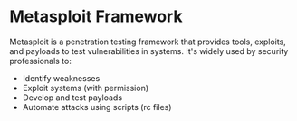 # Metasploit Framework

Metasploit is a penetration testing framework that provides tools, exploits, and payloads to test vulnerabilities in systems. It's widely used by security professionals to:
- Identify weaknesses
- Exploit systems (with permission)
- Develop and test payloads
- Automate attacks using scripts (rc files)

